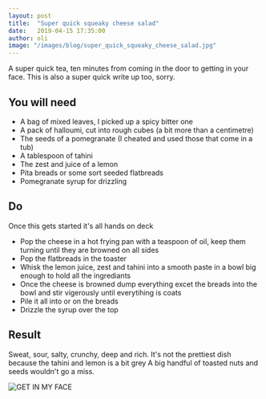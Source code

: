 ```yaml
---
layout: post
title:  "Super quick squeaky cheese salad"
date:   2019-04-15 17:35:00
author: oli
image: "/images/blog/super_quick_squeaky_cheese_salad.jpg"
---
```


A super quick tea, ten minutes from coming in the door to getting in your face.  This is also a super quick write up too, sorry.

## You will need

* A bag of mixed leaves, I picked up a spicy bitter one
* A pack of halloumi, cut into rough cubes (a bit more than a centimetre)
* The seeds of a pomegranate (I cheated and used those that come in a tub)
* A tablespoon of tahini
* The zest and juice of a lemon
* Pita breads or some sort seeded flatbreads
* Pomegranate syrup for drizzling


## Do

Once this gets started it's all hands on deck

* Pop the cheese in a hot frying pan with a teaspoon of oil, keep them turning until they are browned on all sides
* Pop the flatbreads in the toaster
* Whisk the lemon juice, zest and tahini into a smooth paste in a bowl big enough to hold all the ingrediants
* Once the cheese is browned dump everything excet the breads into the bowl and stir vigerously until everytihing is coats
* Pile it all into or on the breads
* Drizzle the syrup over the top

## Result

Sweat, sour, salty, crunchy, deep and rich.  It's not the prettiest dish because the tahini and lemon is a bit grey  A big handful of toasted nuts and seeds wouldn't go a miss.


![GET IN MY FACE](/images/blog/super_quick_squeaky_cheese_salad.jpg)
